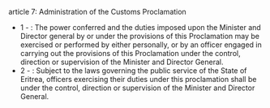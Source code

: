 article 7: Administration of the Customs Proclamation

<ul>
			<li>1 - : The power conferred and the duties imposed upon the Minister and Director general by or under the provisions of this Proclamation may be exercised or performed by either personally, or by an officer engaged in carrying out the provisions of this Proclamation under the control, direction or supervision of the Minister and Director General. <ul>
			</ul></li>			<li>2 - : Subject to the laws governing the public service of the State of Eritrea, officers exercising their duties under this proclamation shall be under the control, direction or supervision of the Minister and Director General. <ul>
			</ul></li></ul>